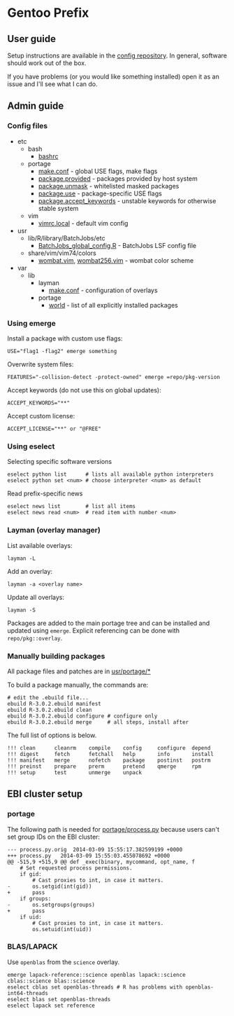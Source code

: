 Gentoo Prefix
=============

User guide
----------

Setup instructions are available in the [config repository](https://github.com/EBI-predocs/config#setting-up-your-environment). In general, software should work out of the box.

If you have problems (or you would like something installed) open it as an issue and I'll
see what I can do.

Admin guide
-----------

### Config files

 * etc
   * bash
     * [bashrc](etc/bash/bashrc)
   * portage
     * [make.conf](etc/portage/make.profile/make.conf) - global USE flags, make flags
     * [package.provided](etc/portage/package.provided) - packages provided by host system
     * [package.unmask](etc/portage/package.unmask) - whitelisted masked packages
     * [package.use](etc/portage/package.use) - package-specific USE flags
     * [package.accept_keywords](etc/portage/package.accept_keywords) - unstable keywords for otherwise stable system
   * vim
     * [vimrc.local](etc/vim/vimrc.local) - default vim config
 * usr
   * lib/R/library/BatchJobs/etc
     * [BatchJobs_global_config.R](usr/lib/R/library/BatchJobs/etc/BatchJobs_global_config.R) - 
       BatchJobs LSF config file
   * share/vim/vim74/colors
     * [wombat.vim](usr/share/vim/vim74/colors/wombat.vim),
       [wombat256.vim](usr/share/vim/vim74/colors/wombat256.vim) - wombat color scheme
 * var
   * lib
     * layman
       * [make.conf](var/lib/layman/make.conf) - configuration of overlays
     * portage
       * [world](var/lib/portage/world) - list of all explicitly installed packages

### Using emerge

Install a package with custom use flags:

    USE="flag1 -flag2" emerge something

Overwrite system files:

    FEATURES="-collision-detect -protect-owned" emerge =repo/pkg-version

Accept keywords (do not use this on global updates):

    ACCEPT_KEYWORDS="**"

Accept custom license:

    ACCEPT_LICENSE="**" or "@FREE"

### Using eselect

Selecting specific software versions

    eselect python list      # lists all available python interpreters
    eselect python set <num> # choose interpreter <num> as default

Read prefix-specific news

    eselect news list        # list all items
    eselect news read <num>  # read item with number <num>

### Layman (overlay manager)

List available overlays:

    layman -L

Add an overlay:

    layman -a <overlay name>

Update all overlays:

    layman -S

Packages are added to the main portage tree and can be installed and updated 
using `emerge`. Explicit referencing can be done with `repo/pkg::overlay`.

### Manually building packages

All package files and patches are in [usr/portage/*](usr/portage)

To build a package manually, the commands are:

    # edit the .ebuild file...
    ebuild R-3.0.2.ebuild manifest
    ebuild R-3.0.2.ebuild clean
    ebuild R-3.0.2.ebuild configure # configure only
    ebuild R-3.0.2.ebuild merge     # all steps, install after

The full list of options is below.

    !!! clean      cleanrm    compile    config     configure  depend     
    !!! digest     fetch      fetchall   help       info       install    
    !!! manifest   merge      nofetch    package    postinst   postrm     
    !!! preinst    prepare    prerm      pretend    qmerge     rpm        
    !!! setup      test       unmerge    unpack     

EBI cluster setup
-----------------

### portage

The following path is needed for [portage/process.py](usr/lib/portage/pym/portage/process.py)
because users can't set group IDs on the EBI cluster:

    --- process.py.orig  2014-03-09 15:55:17.382599199 +0000
    +++ process.py   2014-03-09 15:55:03.455078692 +0000
    @@ -515,9 +515,9 @@ def _exec(binary, mycommand, opt_name, f
        # Set requested process permissions.
        if gid:
            # Cast proxies to int, in case it matters.
    -       os.setgid(int(gid))
    +       pass
        if groups:
    -       os.setgroups(groups)
    +       pass
        if uid:
            # Cast proxies to int, in case it matters.
            os.setuid(int(uid))

### BLAS/LAPACK

Use `openblas` from the `science` overlay.

    emerge lapack-reference::science openblas lapack::science cblas::science blas::science 
    eselect cblas set openblas-threads # R has problems with openblas-int64-threads
    eselect blas set openblas-threads
    eselect lapack set reference


